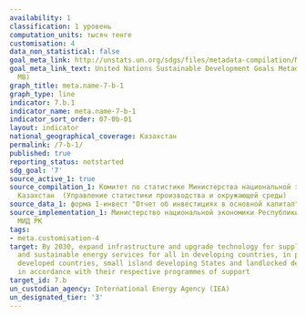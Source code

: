 ```yaml
---
availability: 1
classification: 1 уровень
computation_units: тысяч тенге
customisation: 4
data_non_statistical: false
goal_meta_link: http://unstats.un.org/sdgs/files/metadata-compilation/Metadata-Goal-7.pdf
goal_meta_link_text: United Nations Sustainable Development Goals Metadata (PDF 4.0
  MB)
graph_title: meta.name-7-b-1
graph_type: line
indicator: 7.b.1
indicator_name: meta.name-7-b-1
indicator_sort_order: 07-0b-01
layout: indicator
national_geographical_coverage: Казахстан
permalink: /7-b-1/
published: true
reporting_status: notstarted
sdg_goal: '7'
source_active_1: true
source_compilation_1: Комитет по статистике Министерства национальной экономики Республики
  Казахстан  (Управление статистики производства и окружающей среды)
source_data_1: форма 1-инвест "Отчет об инвестициях в основной капитал"
source_implementation_1: Министерство национальной экономики Республики Казахстан,
  МИД РК
tags:
- meta.customisation-4
target: By 2030, expand infrastructure and upgrade technology for supplying modern
  and sustainable energy services for all in developing countries, in particular least
  developed countries, small island developing States and landlocked developing countries,
  in accordance with their respective programmes of support
target_id: 7.b
un_custodian_agency: International Energy Agency (IEA)
un_designated_tier: '3'
---
```

